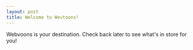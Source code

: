 ```yaml
---
layout: post
title: Welcome to Wevtoons!
---
```


Webvoons is your destination. Check back later to see what's in store for you!
